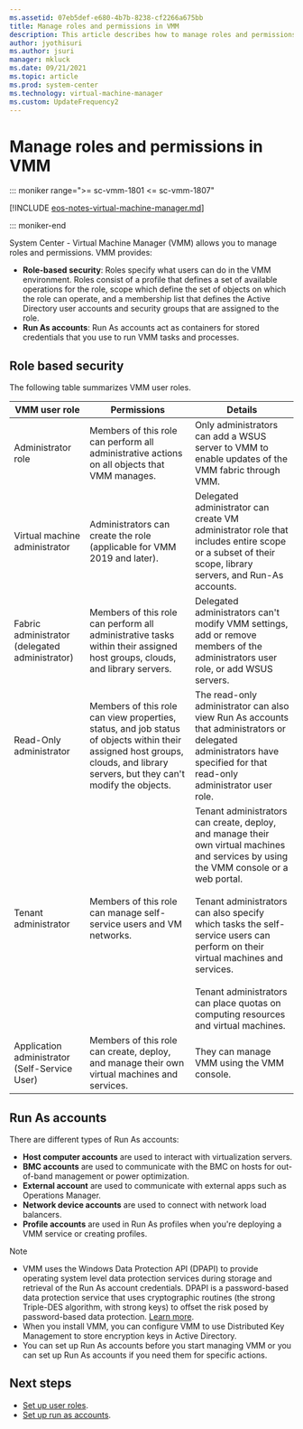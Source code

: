 ```yaml
---
ms.assetid: 07eb5def-e680-4b7b-8238-cf2266a675bb
title: Manage roles and permissions in VMM
description: This article describes how to manage roles and permissions in VMM
author: jyothisuri
ms.author: jsuri
manager: mkluck
ms.date: 09/21/2021
ms.topic: article
ms.prod: system-center
ms.technology: virtual-machine-manager
ms.custom: UpdateFrequency2
---
```



# Manage roles and permissions in VMM

::: moniker range=">= sc-vmm-1801 <= sc-vmm-1807"

[!INCLUDE [eos-notes-virtual-machine-manager.md](../includes/eos-notes-virtual-machine-manager.md)]

::: moniker-end

System Center - Virtual Machine Manager (VMM) allows you to manage roles and permissions. VMM provides:

- **Role-based security**: Roles specify what users can do in the VMM environment. Roles consist of a profile that defines a set of available operations for the role, scope which define the set of objects on which the role can operate, and a membership list that defines the Active Directory user accounts and security groups that are assigned to the role.
- **Run As accounts**: Run As accounts act as containers for stored credentials that you use to run VMM tasks and processes.

## Role based security

The following table summarizes VMM user roles.

**VMM user role** | **Permissions** | **Details**
--- | --- | ---
Administrator role | Members of this role can perform all administrative actions on all objects that VMM manages. | Only administrators can add a WSUS server to VMM to enable updates of the VMM fabric through VMM.
Virtual machine administrator | Administrators can create the role (applicable for VMM 2019 and later). | Delegated administrator can create VM administrator role that includes entire scope or a subset of their scope, library servers, and Run-As accounts.
Fabric administrator (delegated administrator) | Members of this role can perform all administrative tasks within their assigned host groups, clouds, and library servers. | Delegated administrators can't modify VMM settings, add or remove members of the administrators user role, or add WSUS servers.
Read-Only administrator | Members of this role can view properties, status, and job status of objects within their assigned host groups, clouds, and library servers, but they can't modify the objects. | The read-only administrator can also view Run As accounts that administrators or delegated administrators have specified for that read-only administrator user role.
Tenant administrator | Members of this role can manage self-service users and VM networks. | Tenant administrators can create, deploy, and manage their own virtual machines and services by using the VMM console or a web portal.<br/><br/> Tenant administrators can also specify which tasks the self-service users can perform on their virtual machines and services.<br/><br/> Tenant administrators can place quotas on computing resources and virtual machines.
Application administrator (Self-Service User) | Members of this role can create, deploy, and manage their own virtual machines and services. | They can manage VMM using the VMM console.


## Run As accounts

There are different types of Run As accounts:

- **Host computer accounts** are used to interact with virtualization servers.
- **BMC accounts** are used to communicate with the BMC on hosts for out-of-band management or power optimization.
- **External account** are used to communicate with external apps such as Operations Manager.
- **Network device accounts** are used to connect with network load balancers.
- **Profile accounts** are used in Run As profiles when you're deploying a VMM service or creating profiles.

>[!NOTE]
> - VMM uses the Windows Data Protection API (DPAPI) to provide operating system level data protection services during storage and retrieval of the Run As account credentials. DPAPI is a password-based data protection service that uses cryptographic routines (the strong Triple-DES algorithm, with strong keys) to offset the risk posed by password-based data protection. [Learn more](/previous-versions/ms995355(v=msdn.10)).
> - When you install VMM, you can configure VMM to use Distributed Key Management to store encryption keys in Active Directory.
> - You can set up Run As accounts before you start managing VMM or you can set up Run As accounts if you need them for specific actions.

## Next steps

- [Set up user roles](account-user-role.md).
- [Set up run as accounts](account-runas.md).
